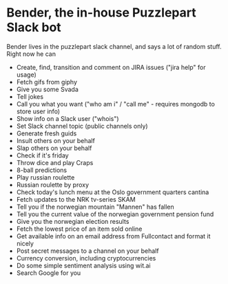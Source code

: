# Bender, the in-house Puzzlepart Slack bot
Bender lives in the puzzlepart slack channel, and says a lot of random stuff.  
Right now he can
* Create, find, transition and comment on JIRA issues ("jira help" for usage)
* Fetch gifs from giphy
* Give you some Svada
* Tell jokes
* Call you what you want ("who am i" / "call me" - requires mongodb to store user info)
* Show info on a Slack user ("whois")
* Set Slack channel topic (public channels only)
* Generate fresh guids
* Insult others on your behalf
* Slap others on your behalf
* Check if it's friday
* Throw dice and play Craps
* 8-ball predictions
* Play russian roulette
* Russian roulette by proxy
* Check today's lunch menu at the Oslo government quarters cantina
* Fetch updates to the NRK tv-series SKAM
* Tell you if the norwegian mountain "Mannen" has fallen
* Tell you the current value of the norwegian government pension fund
* Give you the norwegian election results
* Fetch the lowest price of an item sold online
* Get available info on an email address from Fullcontact and format it nicely
* Post secret messages to a channel on your behalf
* Currency conversion, including cryptocurrencies
* Do some simple sentiment analysis using wit.ai
* Search Google for you
